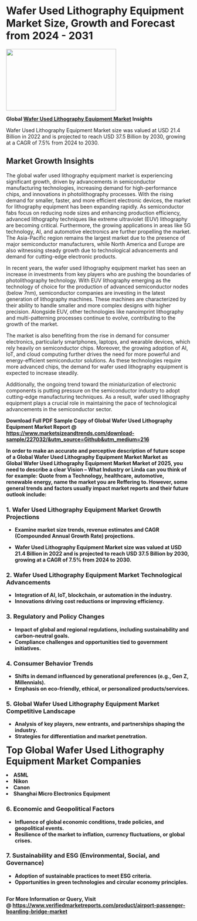 <H1>Wafer Used Lithography Equipment Market Size, Growth and Forecast from 2024 - 2031</H1><img class="aligncenter size-medium wp-image-584254" src="https://thirdeyenews.in/wp-content/uploads/2024/09/Global-Market-Research-300x168.jpeg" alt="" width="300" height="168" /><p><strong>Global&nbsp;<a href="https://www.marketsizeandtrends.com/download-sample/227032/&amp;utm_source=Github&utm_medium=216">Wafer Used Lithography Equipment Market</a> Insights</strong></p><p>Wafer Used Lithography Equipment Market size was valued at USD 21.4 Billion in 2022 and is projected to reach USD 37.5 Billion by 2030, growing at a CAGR of 7.5% from 2024 to 2030.</p><p><h2>Market Growth Insights</h2> <p>The global wafer used lithography equipment market is experiencing significant growth, driven by advancements in semiconductor manufacturing technologies, increasing demand for high-performance chips, and innovations in photolithography processes. With the rising demand for smaller, faster, and more efficient electronic devices, the market for lithography equipment has been expanding rapidly. As semiconductor fabs focus on reducing node sizes and enhancing production efficiency, advanced lithography techniques like extreme ultraviolet (EUV) lithography are becoming critical. Furthermore, the growing applications in areas like 5G technology, AI, and automotive electronics are further propelling the market. The Asia-Pacific region remains the largest market due to the presence of major semiconductor manufacturers, while North America and Europe are also witnessing steady growth due to technological advancements and demand for cutting-edge electronic products.</p> <p><strong></strong></p> <p>In recent years, the wafer used lithography equipment market has seen an increase in investments from key players who are pushing the boundaries of photolithography technology. With EUV lithography emerging as the technology of choice for the production of advanced semiconductor nodes (below 7nm), semiconductor companies are investing in the latest generation of lithography machines. These machines are characterized by their ability to handle smaller and more complex designs with higher precision. Alongside EUV, other technologies like nanoimprint lithography and multi-patterning processes continue to evolve, contributing to the growth of the market.</p> <p>The market is also benefiting from the rise in demand for consumer electronics, particularly smartphones, laptops, and wearable devices, which rely heavily on semiconductor chips. Moreover, the growing adoption of AI, IoT, and cloud computing further drives the need for more powerful and energy-efficient semiconductor solutions. As these technologies require more advanced chips, the demand for wafer used lithography equipment is expected to increase steadily.</p> <p>Additionally, the ongoing trend toward the miniaturization of electronic components is putting pressure on the semiconductor industry to adopt cutting-edge manufacturing techniques. As a result, wafer used lithography equipment plays a crucial role in maintaining the pace of technological advancements in the semiconductor sector.</p> <p><strong></p><p><span class=""><strong>Download Full PDF Sample Copy of Global Wafer Used Lithography Equipment Market Report</strong> @ <a href="https://www.marketsizeandtrends.com/download-sample/227032/&amp;utm_source=Github&utm_medium=216" target="_blank">https://www.marketsizeandtrends.com/download-sample/227032/&amp;utm_source=Github&utm_medium=216</a></span></p><p>In order to make an accurate and perceptive description of future scope of a Global&nbsp;Wafer Used Lithography Equipment Market Market as Global&nbsp;Wafer Used Lithography Equipment Market Market of 2025, you need to describe a clear Vision &ndash; What Industry or Linda can you think of for example: Quote from a Technology, healthcare, automotive, renewable energy, name the market you are Reffering to. However, some general trends and factors usually impact market reports and their future outlook include:</p><h3>1.&nbsp;<strong>Wafer Used Lithography Equipment Market Growth Projections</strong></h3><ul><li>Examine market size trends, revenue estimates and CAGR (Compounded Annual Growth Rate) projections.</li><li><p>Wafer Used Lithography Equipment Market size was valued at USD 21.4 Billion in 2022 and is projected to reach USD 37.5 Billion by 2030, growing at a CAGR of 7.5% from 2024 to 2030.</p></li></ul><h3>2.&nbsp;<strong>Wafer Used Lithography Equipment Market Technological Advancements</strong></h3><ul><li>Integration of AI, IoT, blockchain, or automation in the industry.</li><li>Innovations driving cost reductions or improving efficiency.</li></ul><h3>3.&nbsp;<strong>Regulatory and Policy Changes</strong></h3><ul><li>Impact of global and regional regulations, including sustainability and carbon-neutral goals.</li><li>Compliance challenges and opportunities tied to government initiatives.</li></ul><h3>4.&nbsp;<strong>Consumer Behavior Trends</strong></h3><ul><li>Shifts in demand influenced by generational preferences (e.g., Gen Z, Millennials).</li><li>Emphasis on eco-friendly, ethical, or personalized products/services.</li></ul><h3>5.&nbsp;<strong>Global Wafer Used Lithography Equipment Market Competitive Landscape</strong></h3><ul><li>Analysis of key players, new entrants, and partnerships shaping the industry.</li><li>Strategies for differentiation and market penetration.</li></ul><p data-pm-slice="1 1 []"><span style="color: inherit; font-family: inherit; font-size: 25px;">Top Global Wafer Used Lithography Equipment Market Companies</span></p><div class="" data-test-id=""><p><li>ASML</li><li> Nikon</li><li> Canon</li><li> Shanghai Micro Electronics Equipment</li></p></div><h3>6.&nbsp;<strong>Economic and Geopolitical Factors</strong></h3><ul><li>Influence of global economic conditions, trade policies, and geopolitical events.</li><li>Resilience of the market to inflation, currency fluctuations, or global crises.</li></ul><h3>7.&nbsp;<strong>Sustainability and ESG (Environmental, Social, and Governance)</strong></h3><ul><li>Adoption of sustainable practices to meet ESG criteria.</li><li>Opportunities in green technologies and circular economy principles.</li></ul><h2><strong style="font-size: 14px;">For More Information or Query, Visit @&nbsp;</strong><a style="background-color: #ffffff; font-size: 14px;" href="https://www.marketsizeandtrends.com/report/wafer-used-lithography-equipment-market/" target="_blank">https://www.verifiedmarketreports.com/product/airport-passenger-boarding-bridge-market</a></h2>
